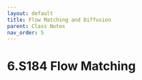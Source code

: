 ```yaml
---
layout: default
title: Flow Matching and Diffusion
parent: Class Notes
nav_order: 5
---
```


# 6.S184 Flow Matching

